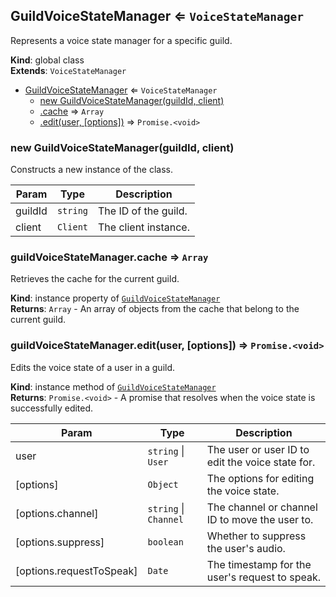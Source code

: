 <a name="GuildVoiceStateManager"></a>

## GuildVoiceStateManager ⇐ <code>VoiceStateManager</code>
Represents a voice state manager for a specific guild.

**Kind**: global class  
**Extends**: <code>VoiceStateManager</code>  

* [GuildVoiceStateManager](#GuildVoiceStateManager) ⇐ <code>VoiceStateManager</code>
    * [new GuildVoiceStateManager(guildId, client)](#new_GuildVoiceStateManager_new)
    * [.cache](#GuildVoiceStateManager+cache) ⇒ <code>Array</code>
    * [.edit(user, [options])](#GuildVoiceStateManager+edit) ⇒ <code>Promise.&lt;void&gt;</code>

<a name="new_GuildVoiceStateManager_new"></a>

### new GuildVoiceStateManager(guildId, client)
Constructs a new instance of the class.


| Param | Type | Description |
| --- | --- | --- |
| guildId | <code>string</code> | The ID of the guild. |
| client | <code>Client</code> | The client instance. |

<a name="GuildVoiceStateManager+cache"></a>

### guildVoiceStateManager.cache ⇒ <code>Array</code>
Retrieves the cache for the current guild.

**Kind**: instance property of [<code>GuildVoiceStateManager</code>](#GuildVoiceStateManager)  
**Returns**: <code>Array</code> - An array of objects from the cache that belong to the current guild.  
<a name="GuildVoiceStateManager+edit"></a>

### guildVoiceStateManager.edit(user, [options]) ⇒ <code>Promise.&lt;void&gt;</code>
Edits the voice state of a user in a guild.

**Kind**: instance method of [<code>GuildVoiceStateManager</code>](#GuildVoiceStateManager)  
**Returns**: <code>Promise.&lt;void&gt;</code> - A promise that resolves when the voice state is successfully edited.  

| Param | Type | Description |
| --- | --- | --- |
| user | <code>string</code> \| <code>User</code> | The user or user ID to edit the voice state for. |
| [options] | <code>Object</code> | The options for editing the voice state. |
| [options.channel] | <code>string</code> \| <code>Channel</code> | The channel or channel ID to move the user to. |
| [options.suppress] | <code>boolean</code> | Whether to suppress the user's audio. |
| [options.requestToSpeak] | <code>Date</code> | The timestamp for the user's request to speak. |

